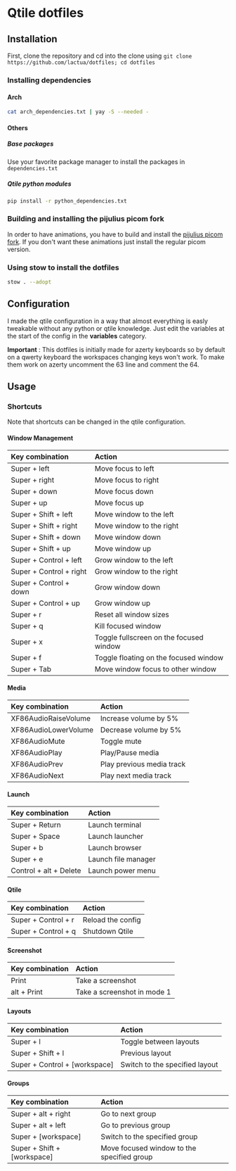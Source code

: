 # Qtile dotfiles

## Installation
First, clone the repository and cd into the clone using `git clone https://github.com/lactua/dotfiles; cd dotfiles`

### Installing dependencies

#### Arch
```sh
cat arch_dependencies.txt | yay -S --needed -
```

#### Others

##### Base packages
Use your favorite package manager to install the packages in `dependencies.txt`

##### Qtile python modules
```sh
pip install -r python_dependencies.txt
```


### Building and installing the pijulius picom fork
In order to have animations, you have to build and install the [pijulius picom fork](https://github.com/pijulius/picom). If you don't want these animations just install the regular picom version.

### Using stow to install the dotfiles
```sh
stow . --adopt
```

## Configuration
I made the qtile configuration in a way that almost everything is easly tweakable without any python or qtile knowledge. Just edit the variables at the start of the config in the **variables** category.

**Important** : This dotfiles is initially made for azerty keyboards so by default on a qwerty keyboard the workspaces changing keys won't work. To make them work on azerty uncomment the 63 line and comment the 64.

## Usage

### Shortcuts

Note that shortcuts can be changed in the qtile configuration.

#### Window Management

|Key combination|Action|
|:-|:-|
|Super + left|Move focus to left|
|Super + right|Move focus to right|
|Super + down|Move focus down|
|Super + up|Move focus up|
|Super + Shift + left|Move window to the left|
|Super + Shift + right|Move window to the right|
|Super + Shift + down|Move window down|
|Super + Shift + up|Move window up|
|Super + Control + left|Grow window to the left|
|Super + Control + right|Grow window to the right|
|Super + Control + down|Grow window down|
|Super + Control + up|Grow window up|
|Super + r|Reset all window sizes|
|Super + q|Kill focused window|
|Super + x|Toggle fullscreen on the focused window|
|Super + f|Toggle floating on the focused window|
|Super + Tab|Move window focus to other window|

#### Media

|Key combination|Action|
|:-|:-|
|XF86AudioRaiseVolume|Increase volume by 5%|
|XF86AudioLowerVolume|Decrease volume by 5%|
|XF86AudioMute|Toggle mute|
|XF86AudioPlay|Play/Pause media|
|XF86AudioPrev|Play previous media track|
|XF86AudioNext|Play next media track|

#### Launch

|Key combination|Action|
|:-|:-|
|Super + Return|Launch terminal|
|Super + Space|Launch launcher|
|Super + b|Launch browser|
|Super + e|Launch file manager|
|Control + alt + Delete|Launch power menu|

#### Qtile

|Key combination|Action|
|:-|:-|
|Super + Control + r|Reload the config|
|Super + Control + q|Shutdown Qtile|

#### Screenshot

|Key combination|Action|
|:-|:-|
|Print|Take a screenshot|
|alt + Print|Take a screenshot in mode 1|

#### Layouts

|Key combination|Action|
|:-|:-|
|Super + l|Toggle between layouts|
|Super + Shift + l|Previous layout|
|Super + Control + [workspace]|Switch to the specified layout|

#### Groups

|Key combination|Action|
|:-|:-|
|Super + alt + right|Go to next group|
|Super + alt + left|Go to previous group|
|Super + [workspace]|Switch to the specified group|
|Super + Shift + [workspace]|Move focused window to the specified group|

